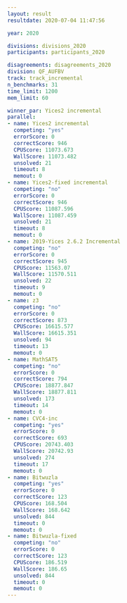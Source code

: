 ```yaml
---
layout: result
resultdate: 2020-07-04 11:47:56

year: 2020

divisions: divisions_2020
participants: participants_2020

disagreements: disagreements_2020
division: QF_AUFBV
track: track_incremental
n_benchmarks: 31
time_limit: 1200
mem_limit: 60

winner_par: Yices2 incremental
parallel:
- name: Yices2 incremental
  competing: "yes"
  errorScore: 0
  correctScore: 946
  CPUScore: 11073.673
  WallScore: 11073.482
  unsolved: 21
  timeout: 8
  memout: 0
- name: Yices2-fixed incremental
  competing: "no"
  errorScore: 0
  correctScore: 946
  CPUScore: 11087.596
  WallScore: 11087.459
  unsolved: 21
  timeout: 8
  memout: 0
- name: 2019-Yices 2.6.2 Incremental
  competing: "no"
  errorScore: 0
  correctScore: 945
  CPUScore: 11563.07
  WallScore: 11570.511
  unsolved: 22
  timeout: 9
  memout: 0
- name: z3
  competing: "no"
  errorScore: 0
  correctScore: 873
  CPUScore: 16615.577
  WallScore: 16615.351
  unsolved: 94
  timeout: 13
  memout: 0
- name: MathSAT5
  competing: "no"
  errorScore: 0
  correctScore: 794
  CPUScore: 18877.847
  WallScore: 18877.811
  unsolved: 173
  timeout: 14
  memout: 0
- name: CVC4-inc
  competing: "yes"
  errorScore: 0
  correctScore: 693
  CPUScore: 20743.403
  WallScore: 20742.93
  unsolved: 274
  timeout: 17
  memout: 0
- name: Bitwuzla
  competing: "yes"
  errorScore: 0
  correctScore: 123
  CPUScore: 168.504
  WallScore: 168.642
  unsolved: 844
  timeout: 0
  memout: 0
- name: Bitwuzla-fixed
  competing: "no"
  errorScore: 0
  correctScore: 123
  CPUScore: 186.519
  WallScore: 186.65
  unsolved: 844
  timeout: 0
  memout: 0
---
```

